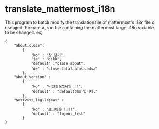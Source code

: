 # translate_mattermost_i18n
This program to batch modify the translation file of mattermost's i18n file
d
useaged:
Prepare a json file containing the mattermost target i18n variable to be changed.
ex)
```
{
	"about.close":
		{
			"ko" : "창 닫기",
			"ja" : "dskk",
			"default" :"close about",
			"de" : "close fafafaafaㄴsadsa"
		},
	"about.version" :
		{
			"ko" : "버전정보입니당 !!",
			"default" : "default정보 입니다."		
		},
	"activity_log.logout" :
		{
			"ko" : "로그아웃 !!!!",
			"default" : "logout_test"
		}
}
```

